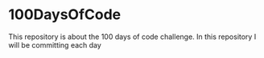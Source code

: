 # 100DaysOfCode
This repository is about the 100 days of code challenge. In this repository I will be committing each day
